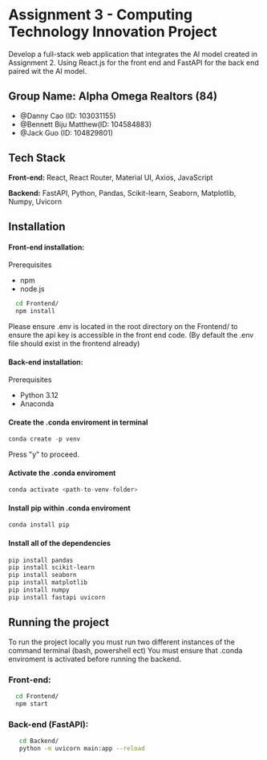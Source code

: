 
# Assignment 3 - Computing Technology Innovation Project

Develop a full-stack web application that integrates the AI model created in Assignment 2. Using React.js for the front end and FastAPI for the back end paired wit the AI model.


## Group Name: Alpha Omega Realtors (84)

- @Danny Cao (ID: 103031155)
- @Bennett Biju Matthew(ID: 104584883)
- @Jack Guo (ID: 104829801)


## Tech Stack

**Front-end:** React, React Router, Material UI, Axios, JavaScript

**Backend:** FastAPI, Python, Pandas, Scikit-learn, Seaborn, Matplotlib, Numpy, Uvicorn


## Installation

#### Front-end installation:
Prerequisites
- npm
- node.js

```bash
  cd Frontend/
  npm install
```
Please ensure .env is located in the root directory on the Frontend/ to ensure the api key is accessible in the front end code. (By default the .env file should exist in the frontend already)

#### Back-end installation:

Prerequisites
- Python 3.12
- Anaconda

#### Create the .conda enviroment in terminal
```python
conda create -p venv
```
Press "y" to proceed. 

#### Activate the .conda enviroment
```python
conda activate <path-to-venv-folder>
```

#### Install pip within .conda enviroment
```python
conda install pip
```

#### Install all of the dependencies
```bash
pip install pandas
pip install scikit-learn
pip install seaborn
pip install matplotlib
pip install numpy
pip install fastapi uvicorn
```

## Running the project 
To run the project locally you must run two different instances of the command terminal (bash, powershell ect)
You must ensure that .conda enviroment is activated before running the backend.

### Front-end:
```bash
  cd Frontend/
  npm start
```

### Back-end (FastAPI):
```bash
   cd Backend/
   python -m uvicorn main:app --reload
```
